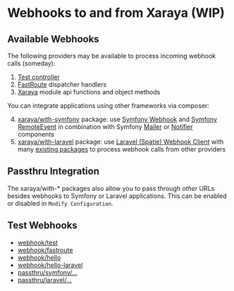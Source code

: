 # Webhooks to and from Xaraya (WIP)

## Available Webhooks

The following providers may be available to process incoming webhook calls (someday):

1. [Test controller](./src/Controller/TestController.php)
2. [FastRoute](https://github.com/nikic/FastRoute) dispatcher handlers
3. [Xaraya](https://github.com/xaraya/core) module api functions and object methods

You can integrate applications using other frameworks via composer:

4. [xaraya/with-symfony](https://packagist.org/packages/xaraya/with-symfony) package: use [Symfony Webhook](https://symfony.com/doc/current/webhook.html) and [Symfony RemoteEvent](https://symfony.com/components/RemoteEvent) in combination with Symfony [Mailer](https://symfony.com/doc/current/mailer.html#mailer_3rd_party_transport) or [Notifier](https://symfony.com/doc/current/notifier.html) components
5. [xaraya/with-laravel](https://packagist.org/packages/xaraya/with-laravel) package: use [Laravel (Spatie) Webhook Client](https://github.com/spatie/laravel-webhook-client) with many [existing packages](https://packagist.org/packages/spatie/laravel-webhook-client/dependents?order_by=downloads) to process webhook calls from other providers

## Passthru Integration

The xaraya/with-* packages also allow you to pass through *other* URLs besides webhooks to Symfony or Laravel applications.
This can be enabled or disabled in `Modify Configuration`.

## Test Webhooks

* <a href="ws.php/webhook/test">webhook/test</a>
* <a href="ws.php/webhook/fastroute">webhook/fastroute</a>
* <a href="ws.php/webhook/hello">webhook/hello</a>
* <a href="ws.php/webhook/hello-laravel">webhook/hello-laravel</a>
* <a href="ws.php/passthru/symfony/">passthru/symfony/...</a>
* <a href="ws.php/passthru/laravel/">passthru/laravel/...</a>
